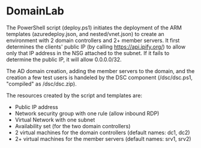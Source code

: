 # DomainLab

The PowerShell script (deploy.ps1) initiates the deployment of the ARM templates (azuredeploy.json, and nested/vnet.json) to create an environment with 2 domain controllers and 2+ member servers.
It first determines the clients' public IP (by calling https://api.ipify.org/) to allow only that IP address in the NSG attached to the subnet. If it fails to determine the public IP, it will allow 0.0.0.0/32.

The AD domain creation, adding the member servers to the domain, and the creation a few test users is handeled by the DSC component (/dsc/dsc.ps1, "compiled" as /dsc/dsc.zip).

The resources created by the script and templates are:
- Public IP address
- Network security group with one rule (allow inbound RDP)
- Virtual Network with one subnet
- Availability set (for the two domain controllers)
- 2 virtual machines for the domain controllers (default names: dc1, dc2)
- 2+ virtual machines for the member servers (default names: srv1, srv2)

